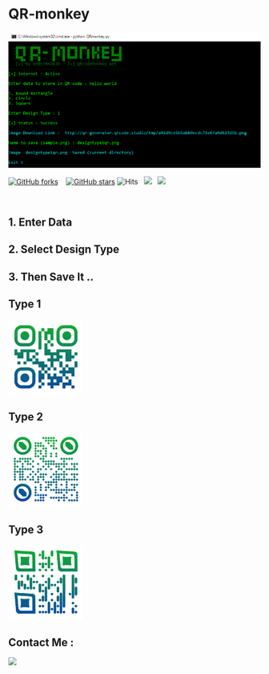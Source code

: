 <h1> QR-monkey </h1>

![screenshot](https://github.com/GH0STH4CKER/QR-monkey/blob/master/QRmonkeynewss.png?raw=true)

[![GitHub forks](https://img.shields.io/github/forks/GH0STH4CKER/QR-monkey)](https://github.com/GH0STH4CKER/QR-monkey/network)&nbsp;&nbsp;&nbsp; [![GitHub stars](https://img.shields.io/github/stars/GH0STH4CKER/QR-monkey)](https://github.com/GH0STH4CKER/QR-monkey/stargazers)
![Hits](https://hits.seeyoufarm.com/api/count/incr/badge.svg?url=https%3A%2F%2Fgithub.com%2FGH0STH4CKER%2FQR-monkey&count_bg=%2333E934&title_bg=%233F3F3F&icon=github.svg&icon_color=%23E7E7E7&title=Hits&edge_flat=false)&nbsp;&nbsp;&nbsp;<a href='https://www.python.org/downloads/release/python-3100'><img src='https://img.shields.io/badge/python-3-blue?style=flat&logo=python'></a>&nbsp;&nbsp;&nbsp;<a href='https://github.com/GH0STH4CKER'><img src='https://img.shields.io/badge/Author-GH0STH4CKER-success?style=flat&logo=github' ></a>

</br>

<h2>1. Enter Data </h2>
<h2>2. Select Design Type </h2>
<h2>3. Then Save It .. </h2> 

<h2>Type 1 </h2>
<img src="https://github.com/GH0STH4CKER/QR-monkey/blob/master/img/qrmType11.png" width="150">
<h2>Type 2 </h2>
<img src="https://github.com/GH0STH4CKER/QR-monkey/blob/master/img/qrmType22.png" width="150">
<h2>Type 3 </h2>
<img src="https://github.com/GH0STH4CKER/QR-monkey/blob/master/img/qrmType33.png" width="150">

<h2>Contact Me :</h2>
<a href="https://m.me/dimuth92"><img src='https://img.shields.io/badge/Messenger-00B2FF?style=for-the-badge&logo=messenger&logoColor=white'></a><br>

